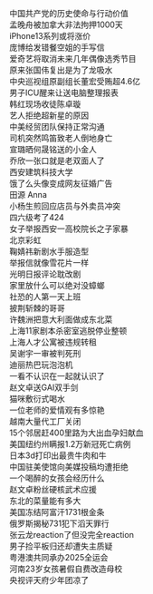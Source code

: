 中国共产党的历史使命与行动价值  
孟晚舟被加拿大非法拘押1000天  
iPhone13系列或将涨价  
庞博给发错餐空姐的手写信  
爱奇艺将取消未来几年偶像选秀节目  
原来张国伟复出是为了龙吸水  
中央巡视组原副组长董宏受贿超4.6亿  
男子ICU醒来让送电脑整理报表  
韩红现场收徒陈卓璇  
艺人拒绝超新星的原因  
中美经贸团队保持正常沟通  
司机突然鸣笛致老人倒地身亡  
宣璐晒何晟铭送的小金人  
乔欣一张口就是老双面人了  
西安建筑科技大学  
饿了么头像变成网友征婚广告  
田源 Anna  
小杨生煎回应店员与外卖员冲突  
四六级考了424  
女子举报西安一高校院长之子家暴  
北京彩虹  
鞠婧祎新剧水手服造型  
举报信就像雪花片一样  
光明日报评论耽改剧  
家里放什么可以绝对没蟑螂  
社恐的人第一天上班  
披荆斩棘的哥哥  
许魏洲把意大利面做成东北菜  
上海11家剧本杀密室逃脱停业整顿  
上海人才公寓被违规转租  
吴谢宇一审被判死刑  
迪丽热巴玩泡泡机  
一看不认识在一起就认识了  
赵文卓送GAI双手剑  
猫咪敷衍式喝水  
一位老师的爱情观有多惊艳  
越南大量代工厂关闭  
15个邻居赶400里路为大出血孕妇献血  
美国纽约州瞒报1.2万新冠死亡病例  
日本3d打印出最贵牛肉和牛  
中国驻美使馆向美媒投稿均遭拒绝  
一个喝醉的女孩会经历什么  
赵文卓粉丝硬核武术应援  
东北的菜量能有多大  
美国冻结阿富汗1731根金条  
俄罗斯揭秘731犯下滔天罪行  
张云龙reaction了但没完全reaction  
男子捡平板归还却遭失主质疑  
粤港澳共同承办2025全运会  
河南23岁女孩暑假自费改造母校  
央视评天府少年团凉了  
